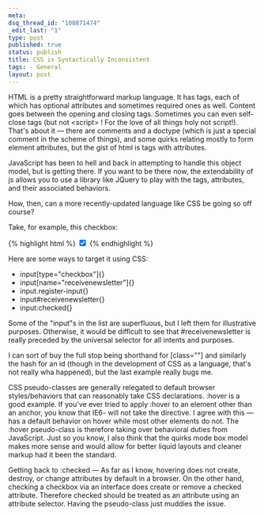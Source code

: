 ```yaml
--- 
meta: 
dsq_thread_id: "108871474" 
_edit_last: "1" 
type: post 
published: true 
status: publish 
title: CSS is Syntactically Inconsistent 
tags: - General 
layout: post 
--- 
```


HTML is a pretty straightforward markup language. It has tags, each of which has optional attributes and sometimes required ones as well. Content goes between the opening and closing tags. Sometimes you can even self-close tags (but not &lt;script&gt; ! For the love of all things holy not script!). That's about it — there are comments and a doctype (which is just a special comment in the scheme of things), and some quirks relating mostly to form element attributes, but the gist of html is tags with attributes.

JavaScript has been to hell and back in attempting to handle this object model, but is getting there. If you want to be there now, the extendability of js allows you to use a library like JQuery to play with the tags, attributes, and their associated behaviors.

How, then, can a more recently-updated language like CSS be going so off course?

Take, for example, this checkbox: 

{% highlight html %}
	<input type="checkbox" name="receivenewsletter" class="register-input" id="receivenewsletter" checked />
{% endhighlight %}

Here are some ways to target it using CSS:

  * input[type="checkbox"]{}
  * input[name="receivenewsletter"]{}
  * input.register-input{}
  * input#receivenewsletter{}
  * input:checked{}

Some of the "input"s in the list are superfluous, but I left them for illustrative purposes. Otherwise, it would be difficult to see that #receivenewsletter is really preceded by the universal selector for all intents and purposes.

I can sort of buy the full stop being shorthand for [class=""] and similarly the hash for an id (though in the development of CSS as a language, that's not really wha happened), but the last example really bugs me.

CSS pseudo-classes are generally relegated to default browser styles/behaviors that can reasonably take CSS declarations. :hover is a good example. If you've ever tried to apply :hover to an element other than an anchor, you know that IE6- will not take the directive. I agree with this — <a> has a default behavior on hover while most other elements do not. The :hover pseudo-class is therefore taking over behavioral duties from JavaScript. Just so you know, I also think that the quirks mode box model makes more sense and would allow for better liquid layouts and cleaner markup had it been the standard.

Getting back to :checked — As far as I know, hovering does not create, destroy, or change attributes by default in a browser. On the other hand, checking a checkbox via an interface does create or remove a checked attribute. Therefore checked should be treated as an attribute using an attribute selector. Having the pseudo-class just muddies the issue.